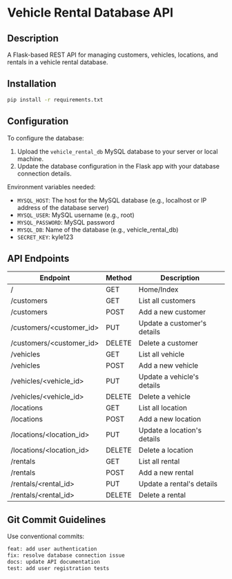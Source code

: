 # Vehicle Rental Database API

## Description
A Flask-based REST API for managing customers, vehicles, locations, and rentals in a vehicle rental database.

## Installation
```bash
pip install -r requirements.txt
```

## Configuration
To configure the database:
1. Upload the ```vehicle_rental_db``` MySQL database to your server or local machine.
2. Update the database configuration in the Flask app with your database connection details.

Environment variables needed:
- ```MYSQL_HOST```: The host for the MySQL database (e.g., localhost or IP address of the database server)
- ```MYSQL_USER```: MySQL username (e.g., root)
- ```MYSQL_PASSWORD```: MySQL password
- ```MYSQL_DB```: Name of the database (e.g., vehicle_rental_db)
- ```SECRET_KEY```: kyle123

## API Endpoints
| Endpoint | Method | Description |
|----------|--------|-------------|
| /	| GET	| Home/Index |
| /customers	| GET	| List all customers |
| /customers	| POST	| Add a new customer |
| /customers/<customer_id>	| PUT	| Update a customer's details |
| /customers/<customer_id>	| DELETE	| Delete a customer |
| /vehicles	| GET	| List all vehicle |
| /vehicles	| POST	| Add a new vehicle |
| /vehicles/<vehicle_id>	| PUT	| Update a vehicle's details |
| /vehicles/<vehicle_id>	| DELETE	| Delete a vehicle |
| /locations	| GET	| List all location |
| /locations	| POST	| Add a new location |
| /locations/<location_id>	| PUT	| Update a location's details |
| /locations/<location_id>	| DELETE	| Delete a location |
| /rentals	| GET	| List all rental |
| /rentals	| POST	| Add a new rental |
| /rentals/<rental_id>	| PUT	| Update a rental's details |
| /rentals/<rental_id>	| DELETE	| Delete a rental |

## Git Commit Guidelines
Use conventional commits:
```bash
feat: add user authentication
fix: resolve database connection issue
docs: update API documentation
test: add user registration tests
```
